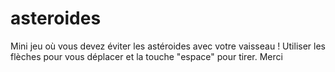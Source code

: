 # asteroides
Mini jeu où vous devez éviter les astéroides avec votre vaisseau !
Utiliser les flèches pour vous déplacer et la touche "espace" pour tirer.
Merci
